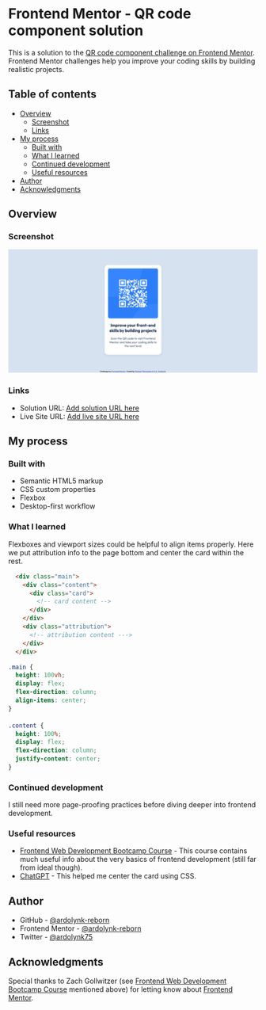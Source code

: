# Frontend Mentor - QR code component solution

This is a solution to the [QR code component challenge on Frontend Mentor](https://www.frontendmentor.io/challenges/qr-code-component-iux_sIO_H). Frontend Mentor challenges help you improve your coding skills by building realistic projects. 

## Table of contents

- [Overview](#overview)
  - [Screenshot](#screenshot)
  - [Links](#links)
- [My process](#my-process)
  - [Built with](#built-with)
  - [What I learned](#what-i-learned)
  - [Continued development](#continued-development)
  - [Useful resources](#useful-resources)
- [Author](#author)
- [Acknowledgments](#acknowledgments)

## Overview

### Screenshot

![](./screenshot.png)

### Links

- Solution URL: [Add solution URL here](https://github.com/ardolynk-reborn/qr-code-component-main)
- Live Site URL: [Add live site URL here](https://ardolynk-reborn.github.io/qr-code-component-main)

## My process

### Built with

- Semantic HTML5 markup
- CSS custom properties
- Flexbox
- Desktop-first workflow

### What I learned

Flexboxes and viewport sizes could be helpful to align items properly. Here we put attribution info to the page bottom and center the card within the rest.

```html
  <div class="main">
    <div class="content">
      <div class="card">
        <!-- card content -->
      </div>
    </div>
    <div class="attribution">
      <!-- attribution content --->
    </div>
  </div> 
```
```css
.main {
  height: 100vh;
  display: flex;
  flex-direction: column;
  align-items: center;
}

.content {
  height: 100%;
  display: flex;
  flex-direction: column;
  justify-content: center;
}
```

### Continued development

I still need more page-proofing practices before diving deeper into frontend development.

### Useful resources

- [Frontend Web Development Bootcamp Course](https://www.youtube.com/watch?v=zJSY8tbf_ys) - This course contains much useful info about the very basics of frontend development (still far from ideal though).
- [ChatGPT](https://chatgpt.com) - This helped me center the card using CSS.

## Author

- GitHub - [@ardolynk-reborn](https://github.com/ardolynk-reborn)
- Frontend Mentor - [@ardolynk-reborn](https://www.frontendmentor.io/profile/ardolynk-reborn)
- Twitter - [@ardolynk75](https://x.com/ardolynk75)

## Acknowledgments

Special thanks to Zach Gollwitzer (see [Frontend Web Development Bootcamp Course](https://www.youtube.com/watch?v=zJSY8tbf_ys) mentioned above) for letting know about [Frontend Mentor](https://www.frontendmentor.io).
